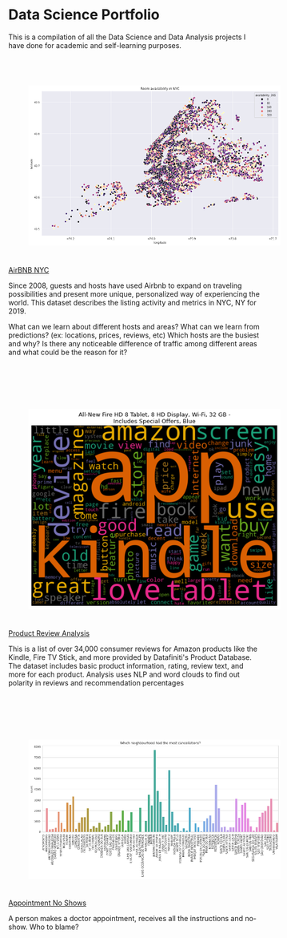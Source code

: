 # Data Science Portfolio
This is a compilation of all the Data Science and Data Analysis projects I have done for academic
and self-learning purposes.
<br />
<br />

<img src="./img/NYC_airbnb.png" align="left" style="width: 800px; height=400px; margin: 40px" />

[AirBNB NYC](https://github.com/darkMatterChimpanzee/Data-Science-Portfolio/tree/main/AirBNB%20NYC)

Since 2008, guests and hosts have used Airbnb to expand on traveling possibilities and present more unique, 
personalized way of experiencing the world. This dataset describes the listing activity and metrics in NYC, NY for 2019. 

What can we learn about different hosts and areas? What can we learn from predictions? (ex: locations, 
prices, reviews, etc) Which hosts are the busiest and why? Is there any noticeable difference of traffic among 
different areas and what could be the reason for it?

<br />
<br />
<br />

<img src="./img/product-review.png" align="left" style="width: 800px; height=400px; margin: 40px" />

[Product Review Analysis](https://github.com/darkMatterChimpanzee/Data-Science-Portfolio/tree/main/Product%20Review%20Analysis) 

This is a list of over 34,000 consumer reviews for Amazon products like the Kindle, Fire TV Stick, and more 
provided by Datafiniti's Product Database. The dataset includes basic product information, rating, review text, and 
more for each product. Analysis uses NLP and word clouds to find out polarity in reviews and recommendation percentages

<br />
<br />
<br />

<img src="./img/no-appoint.png" align="left" style="width: 800px; height=400px; margin: 40px" />

[Appointment No Shows](https://github.com/darkMatterChimpanzee/Data-Science-Portfolio/tree/main/Appointment%20No-Shows)

A person makes a doctor appointment, receives all the instructions and no-show. Who to blame?

